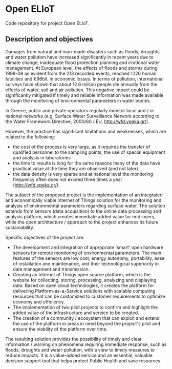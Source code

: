 # Open ELIoT
Code repository for project Open ELIoT.

## Description and objectives

Damages from natural and man-made disasters such as floods, droughts and water pollution have increased significantly in recent years due to climate change, inadequate flood protection planning and irrational water management. At European level, the effects of floods and storms during 1998-09 as evident from the 213 recorded events, reached 1.126 human fatalities and €96bil. in economic losses. In terms of pollution, international surveys have shown that about 12.6 million people die annually from the effects of water, soil and air pollution. This negative impact could be significantly mitigated if timely and reliable information was made available through the monitoring of environmental parameters in water bodies.

In Greece, public and private operators regularly monitor local and / or national networks (e.g. Surface Water Surveillance Network according to the Water Framework Directive, 2000/60 / EU, http://wfd.ypeka.gr/).

However, the practice has significant limitations and weaknesses, which are related to the following:
* the cost of the process is very large, as it requires the transfer of qualified personnel to the sampling points, the use of special equipment and analysis in laboratories
* the time to results is long for the same reasons
many of the data have practical value at the time they are observed (and not later)
* the data density is very sparse and at national level the monitoring frequency often does not exceed three times a year (http://wfd.ypeka.gr/).

The subject of the proposed project is the implementation of an integrated and economically viable Internet of Things solution for the monitoring and analysis of environmental parameters regarding surface water. The solution extends from sensors (data acquisition) to the online data processing and analysis platform, which creates immediate added value for end-users, while the open architecture / approach to the project enhances its future sustainability.

Specific objectives of the project are:
* The development and integration of appropriate 'smart' open hardware sensors for remote monitoring of environmental parameters. The main features of the sensors are low cost, energy autonomy, portability, ease of installation and maintenance, and their technological superiority in data management and transmission.
* Creating an Internet of Things open source platform, which is the website for collecting, storing, processing, analyzing and displaying data. Based on open cloud technologies, it creates the platform for delivering Platform-as-a-Service solutions with scalable computing resources that can be customized to customer requirements to optimize economy and efficiency.
* The implementation of two pilot projects to confirm and highlight the added value of the infrastructure and service to be created.
* The creation of a community / ecosystem that can exploit and extend the use of the platform in areas in need beyond the project's pilot and ensure the viability of the platform over time.

The resulting solution provides the possibility of timely and clear information / warning on phenomena requiring immediate response, such as floods, droughts and water pollution, with a view to timely measures to reduce impacts. It is a value-added service and an essential, valuable decision support tool that helps protect Public Health and save resources.
